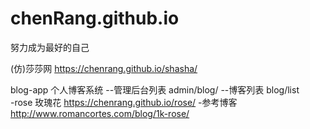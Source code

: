 # chenRang.github.io

努力成为最好的自己

(仿)莎莎网
https://chenrang.github.io/shasha/

blog-app 个人博客系统
--管理后台列表
admin/blog/
--博客列表
blog/list  
-rose  玫瑰花 https://chenrang.github.io/rose/ 
-参考博客 http://www.romancortes.com/blog/1k-rose/
